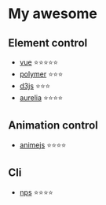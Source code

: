 # My awesome
## Element control
 - [vue](https://kr.vuejs.org/) ⭐⭐⭐⭐⭐
 - [polymer](https://www.polymer-project.org/) ⭐⭐⭐
 - [d3js](https://d3js.org/) ⭐⭐⭐
 - [aurelia](http://aurelia.io/) ⭐⭐⭐⭐
## Animation control
 - [animejs](http://animejs.com/) ⭐⭐⭐⭐
## Cli
 - [nps](https://www.npmjs.com/package/nps) ⭐⭐⭐⭐